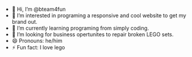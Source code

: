 - 👋 Hi, I’m @bteam4fun
- 👀 I’m interested in programing a responsive and cool website to get my brand out.
- 🌱 I’m currently learning programing from simply coding.
- 💞️ I’m looking for business opertunites to repair broken LEGO sets.
- 😄 Pronouns: he/him
- ⚡ Fun fact: I love lego

<!---
bteam4fun/bteam4fun is a ✨ special ✨ repository because its `README.md` (this file) appears on your GitHub profile.
You can click the Preview link to take a look at your changes.
--->
